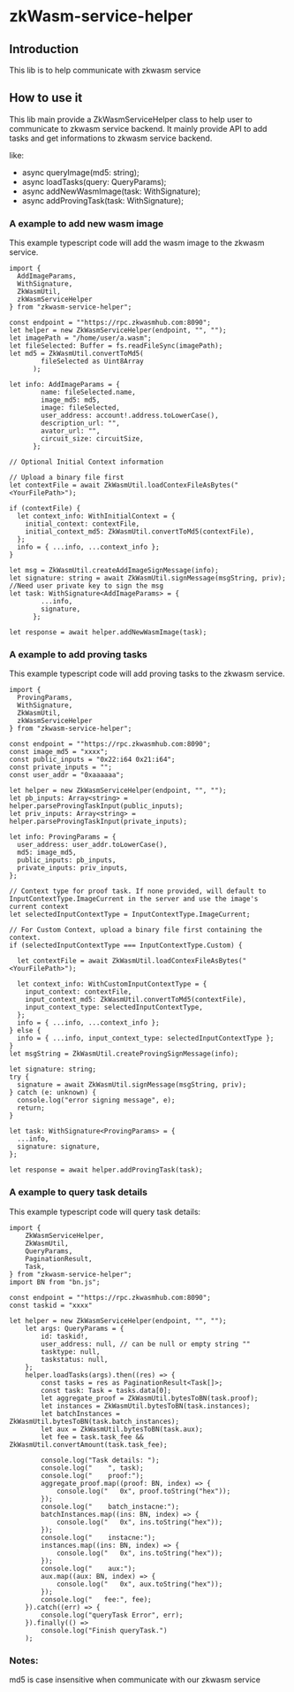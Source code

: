 # zkWasm-service-helper

## Introduction

This lib is to help communicate with zkwasm service

## How to use it

This lib main provide a ZkWasmServiceHelper class to help user to communicate to zkwasm service backend.
It mainly provide API to add tasks and get informations to zkwasm service backend.

like:

- async queryImage(md5: string);
- async loadTasks(query: QueryParams);
- async addNewWasmImage(task: WithSignature<AddImageParams>);
- async addProvingTask(task: WithSignature<ProvingParams>);

### A example to add new wasm image

This example typescript code will add the wasm image to the zkwasm service.

```
import {
  AddImageParams,
  WithSignature,
  ZkWasmUtil,
  zkWasmServiceHelper
} from "zkwasm-service-helper";

const endpoint = ""https://rpc.zkwasmhub.com:8090";
let helper = new ZkWasmServiceHelper(endpoint, "", "");
let imagePath = "/home/user/a.wasm";
let fileSelected: Buffer = fs.readFileSync(imagePath);
let md5 = ZkWasmUtil.convertToMd5(
        fileSelected as Uint8Array
      );

let info: AddImageParams = {
        name: fileSelected.name,
        image_md5: md5,
        image: fileSelected,
        user_address: account!.address.toLowerCase(),
        description_url: "",
        avator_url: "",
        circuit_size: circuitSize,
      };

// Optional Initial Context information

// Upload a binary file first
let contextFile = await ZkWasmUtil.loadContexFileAsBytes("<YourFilePath>");

if (contextFile) {
  let context_info: WithInitialContext = {
    initial_context: contextFile,
    initial_context_md5: ZkWasmUtil.convertToMd5(contextFile),
  };
  info = { ...info, ...context_info };
}

let msg = ZkWasmUtil.createAddImageSignMessage(info);
let signature: string = await ZkWasmUtil.signMessage(msgString, priv); //Need user private key to sign the msg
let task: WithSignature<AddImageParams> = {
        ...info,
        signature,
      };

let response = await helper.addNewWasmImage(task);

```

### A example to add proving tasks

This example typescript code will add proving tasks to the zkwasm service.

```
import {
  ProvingParams,
  WithSignature,
  ZkWasmUtil,
  zkWasmServiceHelper
} from "zkwasm-service-helper";

const endpoint = ""https://rpc.zkwasmhub.com:8090";
const image_md5 = "xxxx";
const public_inputs = "0x22:i64 0x21:i64";
const private_inputs = "";
const user_addr = "0xaaaaaa";

let helper = new ZkWasmServiceHelper(endpoint, "", "");
let pb_inputs: Array<string> = helper.parseProvingTaskInput(public_inputs);
let priv_inputs: Array<string> = helper.parseProvingTaskInput(private_inputs);

let info: ProvingParams = {
  user_address: user_addr.toLowerCase(),
  md5: image_md5,
  public_inputs: pb_inputs,
  private_inputs: priv_inputs,
};

// Context type for proof task. If none provided, will default to InputContextType.ImageCurrent in the server and use the image's current context
let selectedInputContextType = InputContextType.ImageCurrent;

// For Custom Context, upload a binary file first containing the context.
if (selectedInputContextType === InputContextType.Custom) {

  let contextFile = await ZkWasmUtil.loadContexFileAsBytes("<YourFilePath>");

  let context_info: WithCustomInputContextType = {
    input_context: contextFile,
    input_context_md5: ZkWasmUtil.convertToMd5(contextFile),
    input_context_type: selectedInputContextType,
  };
  info = { ...info, ...context_info };
} else {
  info = { ...info, input_context_type: selectedInputContextType };
}
let msgString = ZkWasmUtil.createProvingSignMessage(info);

let signature: string;
try {
  signature = await ZkWasmUtil.signMessage(msgString, priv);
} catch (e: unknown) {
  console.log("error signing message", e);
  return;
}

let task: WithSignature<ProvingParams> = {
  ...info,
  signature: signature,
};

let response = await helper.addProvingTask(task);
```

### A example to query task details

This example typescript code will query task details:

```
import {
    ZkWasmServiceHelper,
    ZkWasmUtil,
    QueryParams,
    PaginationResult,
    Task,
} from "zkwasm-service-helper";
import BN from "bn.js";

const endpoint = ""https://rpc.zkwasmhub.com:8090";
const taskid = "xxxx"

let helper = new ZkWasmServiceHelper(endpoint, "", "");
    let args: QueryParams = {
        id: taskid!,
        user_address: null, // can be null or empty string ""
        tasktype: null,
        taskstatus: null,
    };
    helper.loadTasks(args).then((res) => {
        const tasks = res as PaginationResult<Task[]>;
        const task: Task = tasks.data[0];
        let aggregate_proof = ZkWasmUtil.bytesToBN(task.proof);
        let instances = ZkWasmUtil.bytesToBN(task.instances);
        let batchInstances = ZkWasmUtil.bytesToBN(task.batch_instances);
        let aux = ZkWasmUtil.bytesToBN(task.aux);
        let fee = task.task_fee && ZkWasmUtil.convertAmount(task.task_fee);

        console.log("Task details: ");
        console.log("    ", task);
        console.log("    proof:");
        aggregate_proof.map((proof: BN, index) => {
            console.log("   0x", proof.toString("hex"));
        });
        console.log("    batch_instacne:");
        batchInstances.map((ins: BN, index) => {
            console.log("   0x", ins.toString("hex"));
        });
        console.log("    instacne:");
        instances.map((ins: BN, index) => {
            console.log("   0x", ins.toString("hex"));
        });
        console.log("    aux:");
        aux.map((aux: BN, index) => {
            console.log("   0x", aux.toString("hex"));
        });
        console.log("   fee:", fee);
    }).catch((err) => {
        console.log("queryTask Error", err);
    }).finally(() =>
        console.log("Finish queryTask.")
    );
```

### Notes:

md5 is case insensitive when communicate with our zkwasm service
